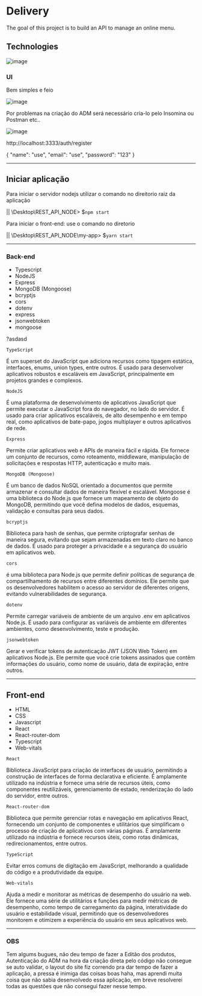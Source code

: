 # Delivery

The goal of this project is to build an API to manage an online menu.

## Technologies

![image](https://user-images.githubusercontent.com/79803635/230973068-1137914b-55f4-4ca1-95b5-6a812112018b.png)

### UI
Bem simples e feio

![image](https://user-images.githubusercontent.com/79803635/231003870-8e99f3c1-5824-4186-9faa-b08dd61e6e59.png)

Por problemas na criação do ADM será necessário cria-lo pelo Insomina ou Postman etc.. 

![image](https://user-images.githubusercontent.com/79803635/231004238-ea77a599-70a7-4f12-839a-bd69c96d1d6b.png)

http://localhost:3333/auth/register


{
	"name": "use",
	"email": "use",
	"password": "123"
}

<hr>

## Iniciar aplicação

Para iniciar o servidor nodejs utilizar o comando no direitorio raiz da aplicação 

|| \Desktop\REST_API_NODE> $`npm start`

Para iniciar o front-end: use o comando no diretorio

|| \Desktop\REST_API_NODE\my-app> $`yarn start`

<hr>

### Back-end
- Typescript
- NodeJS
- Express
- MongoDB (Mongoose)
- bcryptjs
- cors
- dotenv
- express
- jsonwebtoken
- mongoose

<p style="background-color: #00000">?asdasd</p>

`TypeScript` 

  É um superset do JavaScript que adiciona recursos como tipagem estática, interfaces, enums, union types, entre outros. É usado para desenvolver aplicativos robustos e escaláveis em JavaScript, principalmente em projetos grandes e complexos.

`NodeJS`

  É uma plataforma de desenvolvimento de aplicativos JavaScript que permite executar o JavaScript fora do navegador, no lado do servidor. É usado para criar aplicativos escaláveis, de alto desempenho e em tempo real, como aplicativos de bate-papo, jogos multiplayer e outros aplicativos de rede.

`Express`

  Permite criar aplicativos web e APIs de maneira fácil e rápida. Ele fornece um conjunto de recursos, como roteamento, middleware, manipulação de solicitações e respostas HTTP, autenticação e muito mais.

`MongoDB (Mongoose) `

  É um banco de dados NoSQL orientado a documentos que permite armazenar e consultar dados de maneira flexível e escalável. Mongoose é uma biblioteca do Node.js que fornece um mapeamento de objeto do MongoDB, permitindo que você defina modelos de dados, esquemas, validação e consultas para seus dados.

`bcryptjs` 

  Biblioteca para hash de senhas, que permite criptografar senhas de maneira segura, evitando que sejam armazenadas em texto claro no banco de dados. É usado para proteger a privacidade e a segurança do usuário em aplicativos web.

`cors`

  é uma biblioteca para Node.js que permite definir políticas de segurança de compartilhamento de recursos entre diferentes domínios. Ele permite que os desenvolvedores habilitem o acesso ao servidor de diferentes origens, evitando vulnerabilidades de segurança.

`dotenv` 

  Permite carregar variáveis de ambiente de um arquivo .env em aplicativos Node.js. É usado para configurar as variáveis de ambiente em diferentes ambientes, como desenvolvimento, teste e produção.

`jsonwebtoken`

  Gerar e verificar tokens de autenticação JWT (JSON Web Token) em aplicativos Node.js. Ele permite que você crie tokens assinados que contêm informações do usuário, como nome de usuário, data de expiração, entre outros.

<hr>

## Front-end
- HTML
- CSS
- Javascript
- React
- React-router-dom
- Typescript
- Web-vitals

`React`

  Biblioteca JavaScript para criação de interfaces de usuário, permitindo a construção de interfaces de forma declarativa e eficiente. É amplamente utilizado na indústria e fornece uma série de recursos úteis, como componentes reutilizáveis, gerenciamento de estado, renderização do lado do servidor, entre outros.

`React-router-dom`
  
  Biblioteca que permite gerenciar rotas e navegação em aplicativos React, fornecendo um conjunto de componentes e utilitários que simplificam o processo de criação de aplicativos com várias páginas. É amplamente utilizado na indústria e fornece recursos úteis, como rotas dinâmicas, redirecionamentos, entre outros.

`TypeScript`

  Evitar erros comuns de digitação em JavaScript, melhorando a qualidade do código e a produtividade da equipe.

`Web-vitals`

  Ajuda a medir e monitorar as métricas de desempenho do usuário na web. Ele fornece uma série de utilitários e funções para medir métricas de desempenho, como tempo de carregamento da página, interatividade do usuário e estabilidade visual, permitindo que os desenvolvedores monitorem e otimizem a experiência do usuário em seus aplicativos web.
  
 <hr>
 
 ### OBS
 
 Tem algums bugues, não deu tempo de fazer a Editão dos produtos, Autenticação do ADM na hora da criação direta pelo código não consegue se auto validar, o layout do site fiz correndo pra dar tempo de fazer a aplicação, a pressa é inimiga das coisas boas haha, mas aprendi muita coisa que não sabia desenvolvedo essa aplicação, em breve resolverei todas as questões que não consegui fazer nesse tempo.
